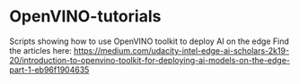 # OpenVINO-tutorials
Scripts showing how to use OpenVINO toolkit to deploy AI on the edge
Find the articles here: https://medium.com/udacity-intel-edge-ai-scholars-2k19-20/introduction-to-openvino-toolkit-for-deploying-ai-models-on-the-edge-part-1-eb96f1904635
